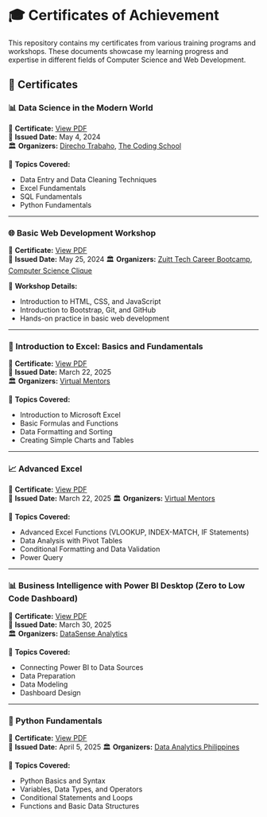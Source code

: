 # 🎓 Certificates of Achievement  

This repository contains my certificates from various training programs and workshops. These documents showcase my learning progress and expertise in different fields of Computer Science and Web Development.  

## 📜 Certificates  

### 📊 Data Science in the Modern World  
📄 **Certificate:** [View PDF](Data%20Science%20Certificate.pdf)  
📅 **Issued Date:** May 4, 2024  
🏛 **Organizers:** [Direcho Trabaho](https://www.direchotrabaho.com), [The Coding School](https://www.facebook.com/codingschoolph)  

📌 **Topics Covered:**  
- Data Entry and Data Cleaning Techniques  
- Excel Fundamentals  
- SQL Fundamentals  
- Python Fundamentals  

---  

### 🌐 Basic Web Development Workshop  
📄 **Certificate:** [View PDF](Basic%20Web%20Development%20Certificate.pdf)  
📅 **Issued Date:** May 25, 2024
🏛 **Organizers:** [Zuitt Tech Career Bootcamp](https://www.zuitt.co), [Computer Science Clique](https://www.facebook.com/cvsucomputerscienceclique)  

📌 **Workshop Details:**  
- Introduction to HTML, CSS, and JavaScript  
- Introduction to Bootstrap, Git, and GitHub  
- Hands-on practice in basic web development  

---  

### 📑 Introduction to Excel: Basics and Fundamentals  
📄 **Certificate:** [View PDF](Intro%20to%20Excel%20Certificate.pdf)  
📅 **Issued Date:** March 22, 2025  
🏛 **Organizers:** [Virtual Mentors](https://www.facebook.com/vmentorsph)  

📌 **Topics Covered:**  
- Introduction to Microsoft Excel  
- Basic Formulas and Functions  
- Data Formatting and Sorting  
- Creating Simple Charts and Tables  

---  

### 📈 Advanced Excel  
📄 **Certificate:** [View PDF](Advanced%20Excel%20Certificate.pdf)  
📅 **Issued Date:** March 22, 2025
🏛 **Organizers:** [Virtual Mentors](https://www.facebook.com/vmentorsph)  

📌 **Topics Covered:**  
- Advanced Excel Functions (VLOOKUP, INDEX-MATCH, IF Statements)  
- Data Analysis with Pivot Tables  
- Conditional Formatting and Data Validation  
- Power Query 

---

### 📊 Business Intelligence with Power BI Desktop (Zero to Low Code Dashboard)  
📄 **Certificate:** [View PDF](PowerBI%20Certificate.pdf)  
📅 **Issued Date:** March 30, 2025  
🏛 **Organizers:** [DataSense Analytics](https://www.facebook.com/datasenseph)  

📌 **Topics Covered:**  
- Connecting Power BI to Data Sources  
- Data Preparation  
- Data Modeling  
- Dashboard Design

---

### 🐍 Python Fundamentals  
📄 **Certificate:** [View PDF](Python%20Fundamentals%20Certificate.pdf)  
📅 **Issued Date:** April 5, 2025
🏛 **Organizers:** [Data Analytics Philippines](https://www.facebook.com/daphilsai)

📌 **Topics Covered:**  
- Python Basics and Syntax  
- Variables, Data Types, and Operators  
- Conditional Statements and Loops  
- Functions and Basic Data Structures
